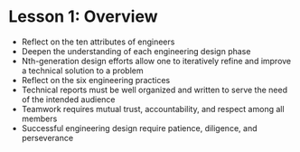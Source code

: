 # Lesson 1: Overview
- Reflect on the ten attributes of engineers
- Deepen the understanding of each engineering design phase
- Nth-generation design efforts allow one to iteratively refine and improve a technical solution to a problem
- Reflect on the six engineering practices
- Technical reports must be well organized and written to serve the need of the intended audience
- Teamwork requires mutual trust, accountability, and respect among all members
- Successful engineering design require patience, diligence, and perseverance

